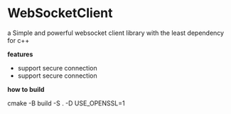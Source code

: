 # WebSocketClient #

a Simple and powerful websocket client library with the least dependency for c++


**features**

   - support secure connection
   - support secure connection

**how to build**

cmake -B build -S . -D USE_OPENSSL=1
